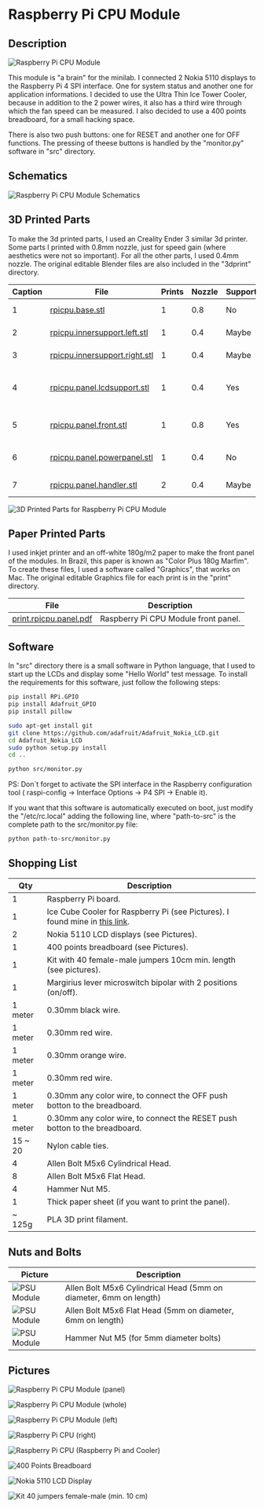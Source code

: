 # Raspberry Pi CPU Module

## Description

![Raspberry Pi CPU Module](images/panels/module-rpicpu.jpg)

This module is "a brain" for the minilab. I connected 2 Nokia 5110 displays to the Raspberry Pi 4 SPI interface. One for system status and another one for application informations. I decided to use the Ultra Thin Ice Tower Cooler, because in addition to the 2 power wires, it also has a third wire through which the fan speed can be measured. I also decided to use a 400 points breadboard, for a small hacking space.

There is also two push buttons: one for RESET and another one for OFF functions. The pressing of theese buttons is handled by the "monitor.py" software in "src" directory.  

## Schematics

![Raspberry Pi CPU Module Schematics](images/schematics/module-rpicpu.jpg)

## 3D Printed Parts

To make the 3d printed parts, I used an Creality Ender 3 similar 3d printer. Some parts I printed with 0.8mm nozzle, just for speed gain (where aesthetics were not so important). For all the other parts, I used 0.4mm nozzle. The original editable Blender files are also included in the "3dprint" directory.

Caption|File|Prints|Nozzle|Supports|Description|
|---|---|---|---|---|---|
| 1|[rpicpu.base.stl](./3dprint/module-rpicpu/rpicpu.base.stl)|1|0.8|No|Module base.|
| 2|[rpicpu.innersupport.left.stl](./3dprint/module-rpicpu/rpicpu.innersupport.left.stl)|1|0.4|Maybe|Left inner support.|
| 3|[rpicpu.innersupport.right.stl](./3dprint/module-rpicpu/rpicpu.innersupport.right.stl)|1|0.4|Maybe|Right inner support.|
| 4|[rpicpu.panel.lcdsupport.stl](./3dprint/module-rpicpu/rpicpu.panel.lcdsupport.stl) |1|0.4|Yes|Inner support for LCD modules.|
| 5|[rpicpu.panel.front.stl](./3dprint/module-rpicpu/rpicpu.panel.front.stl) |1|0.8|Yes|Front panel for the module.|
| 6|[rpicpu.panel.powerpanel.stl](./3dprint/module-rpicpu/rpicpu.panel.powerpanel.stl)|1|0.4|No|Module switch protector.|
| 7|[rpicpu.panel.handler.stl](./3dprint/module-rpicpu/rpicpu.panel.handler.stl)|2|0.4|Maybe|Module handlers.|

![3D Printed Parts for Raspberry Pi CPU Module](images/3dprint/module-rpicpu.jpg)

## Paper Printed Parts

I used inkjet printer and an off-white 180g/m2 paper to make the front panel of the modules. In Brazil, this paper is known as "Color Plus 180g Marfim". To create these files, I used a software called "Graphics", that works on Mac. The original editable Graphics file for each print is in the "print" directory.

|File|Description|
|---|---|
|[print.rpicpu.panel.pdf](./print/print.rpicpu.panel.pdf)|Raspberry Pi CPU Module front panel.|

## Software

In "src" directory there is a small software in Python language, that I used to start up the LCDs and display some "Hello World" test message. To install the requirements for this software, just follow the following steps:

```bash
pip install RPi.GPIO
pip install Adafruit_GPIO
pip install pillow

sudo apt-get install git
git clone https://github.com/adafruit/Adafruit_Nokia_LCD.git
cd Adafruit_Nokia_LCD
sudo python setup.py install
cd ..

python src/monitor.py
```
PS: Don´t forget to activate the SPI interface in the Raspberry configuration tool ( raspi-config -> Interface Options -> P4 SPI -> Enable it).

If you want that this software is automatically executed on boot, just modify the "/etc/rc.local" adding the following line, where "path-to-src" is the complete path to the src/monitor.py file:

```bash
python path-to-src/monitor.py
```

## Shopping List

Qty|Description|
|---|---|
| 1 | Raspberry Pi board.|
| 1 | Ice Cube Cooler for Raspberry Pi (see Pictures). I found mine in [this link](https://pt.aliexpress.com/item/1005004647625855.html).|
| 2 | Nokia 5110 LCD displays (see Pictures).|
| 1 | 400 points breadboard (see Pictures).|
| 1 | Kit with 40 female-male jumpers 10cm min. length (see pictures).|
| 1 |Margirius lever microswitch bipolar with 2 positions (on/off).|
| 1 meter|0.30mm black wire.|
| 1 meter|0.30mm red wire.|
| 1 meter|0.30mm orange wire.|
| 1 meter|0.30mm red wire.|
| 1 meter|0.30mm any color wire, to connect the OFF push botton to the breadboard.|
| 1 meter|0.30mm any color wire, to connect the RESET push botton to the breadboard.|
| 15 ~ 20|Nylon cable ties.|
| 4 |Allen Bolt M5x6 Cylindrical Head.|
| 8 |Allen Bolt M5x6 Flat Head.|
| 4 |Hammer Nut M5.|
| 1 |Thick paper sheet (if you want to print the panel).|
| ~ 125g | PLA 3D print filament.|



## Nuts and Bolts

Picture|Description|
|---|---|
|![PSU Module](images/nutsandbolts/nutsandbolts-01.jpg)|Allen Bolt M5x6 Cylindrical Head (5mm on diameter, 6mm on length)|
|![PSU Module](images/nutsandbolts/nutsandbolts-02.jpg)|Allen Bolt M5x6 Flat Head (5mm on diameter, 6mm on length)|
|![PSU Module](images/nutsandbolts/nutsandbolts-03.jpg)|Hammer Nut M5 (for 5mm diameter bolts)|

## Pictures

![Raspberry Pi CPU Module (panel)](images/pictures/module-rpicpu-001.jpg)

![Raspberry Pi CPU Module (whole)](images/pictures/module-rpicpu-002.jpg)

![Raspberry Pi CPU Module (left)](images/pictures/module-rpicpu-003.jpg)

![Raspberry Pi CPU (right)](images/pictures/module-rpicpu-004.jpg)

![Raspberry Pi CPU (Raspberry Pi and Cooler)](images/pictures/module-rpicpu-005.jpg)

![400 Points Breadboard](images/pictures/module-rpicpu-006.jpg)

![Nokia 5110 LCD Display](images/pictures/module-rpicpu-007.jpg)

![Kit 40 jumpers female-male (min. 10 cm)](images/pictures/module-rpicpu-008.jpg)
